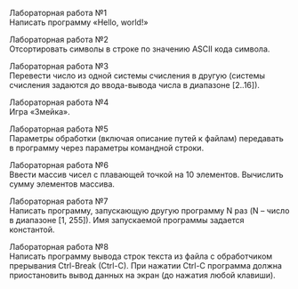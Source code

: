 Лабораторная работа №1      
Написать программу «Hello, world!»

Лабораторная работа №2  
Отсортировать символы в строке по значению ASCII кода символа.

Лабораторная работа №3  
Перевести число из одной системы счисления в другую (системы счисления задаются до ввода-вывода числа в диапазоне [2..16]).

Лабораторная работа №4  
Игра «Змейка».

Лабораторная работа №5  
Параметры обработки (включая описание путей к файлам) передавать в программу через параметры командной строки.

Лабораторная работа №6  
Ввести массив чисел с плавающей точкой на 10 элементов. Вычислить сумму элементов массива.

Лабораторная работа №7  
Написать программу, запускающую другую программу N раз (N – число в диапазоне [1, 255]). Имя запускаемой программы задается константой.

Лабораторная работа №8  
Написать программу вывода строк текста из файла с обработчиком прерывания Ctrl-Break (Ctrl-C). При нажатии Ctrl-C программа должна приостановить вывод данных на экран (до нажатия любой клавиши).
